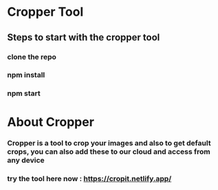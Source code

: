 # Cropper Tool

## Steps to start with the cropper tool
### clone the repo
### npm install
### npm start


# About Cropper

### Cropper is a tool to crop your images and also to get default crops, you can also add these to our cloud and access from any device

### try the tool here now : https://cropit.netlify.app/